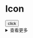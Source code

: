 <!--
 * @Author: zhang_gen_yuan
 * @Date: 2022-09-09 23:24:05
 * @LastEditTime: 2022-09-11 15:56:21
 * @Descripttion:
-->

# Icon

<div>
    <Button type="primary">click</Button>
</div>
<details>
<summary>查看更多</summary>

```vue
<template>
  <div>
    <Row :gutter="[10,20]">
      <Button type="text">Primary</Button>
    </Row>
  </div>
</template>

<script lang="ts" setup>
import { Button,Row } from "zgy-ui";
</script>

```

</details>

